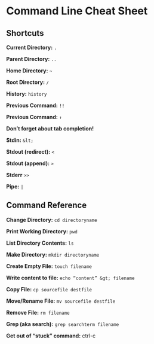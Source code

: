 # Command Line Cheat Sheet


## Shortcuts

**Current Directory:** `.`

**Parent Directory:** `..`

**Home Directory:** `~`

**Root Directory:** `/`

**History:** `history`

**Previous Command:** `!!`

**Previous Command:** `↑`

**Don’t forget about tab completion!**

**Stdin:** `&lt;`

**Stdout (redirect):** `<`

**Stdout (append):** `>`

**Stderr** `>>`

**Pipe:** `|`


## Command Reference

**Change Directory:** `cd directoryname`

**Print Working Directory:** `pwd`

**List Directory Contents:** `ls`

**Make Directory:** `mkdir directoryname`

**Create Empty File:** `touch filename`

**Write content to file:** `echo “content” &gt; filename`

**Copy File:** `cp sourcefile destfile`

**Move/Rename File:** `mv sourcefile destfile`

**Remove File:** `rm filename`

**Grep (aka search):** `grep searchterm filename`

**Get out of “stuck” command:**  ctrl-c

